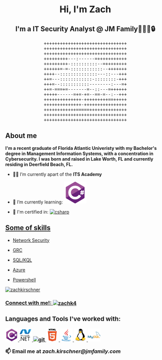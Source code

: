 <h1 align="center">Hi, I'm Zach</h1>

<h2 align="center">I'm a IT Security Analyst @ JM Family👨🏻‍💻🔒</h2>
<div align="center">
<pre>
+++++++++++++++++++++++++++++++
+++++++++++++++++++++++++++++++
+++++++++++++++++++++++++++++++
+++++++++---:------=+++++++++++
+++++++++-::::::::::--=++++++++
++++++=-=-::::::::::::--+++++++
++++--::::::::::::::---::---+++
++=---::::::::::::-::::::::-+++
+++=--:::::::::::--------:---=+
++=-===+=-------=--::---=++++++
+++++------=+=-+=--==-=--:--+++
++++++++++++++-+++++++++==+++++
++++++++++++++-++++++++++++++++
++++++++++++=====++++++++++++++
+++++++++++++++++++++++++++++++
+++++++++++++++++++++++++++++++
</pre>
</div>

<h2 align="left">About me</h2>
<b>  I'm a recent graduate of Florida Atlantic Univeristy with my Bachelor's degree in Management Information Systems, with a concentration in Cybersecurity. I was born and raised in Lake Worth, FL and currently residing in Deerfield Beach, FL. </b>

- 👨‍🏫 I’m currently apart of the <b>**ITS Academy**</b>

- 🌱 I’m currently learning: <img src="https://raw.githubusercontent.com/devicons/devicon/master/icons/csharp/csharp-original.svg" alt="csharp" width="70" height="70"/>

- 📜 I'm certified in: <a href="https://www.credly.com/badges/b533da2c-a57b-49dd-8232-428eac6cbc49/linked_in_profile" target="blank"><img src="https://images.credly.com/images/74790a75-8451-400a-8536-92d792c5184a/CompTIA_Security_2Bce.png" alt="csharp" width="70" height="70"/>


<h2 align="left">Some of skills</h2>

- Network Security

- GRC
  
- SQL/KQL
  
- Azure
  
- Powershell


<p align="left"> <a href="https://jmfamily.com"><img src="https://i.giphy.com/O07VRy6zhkpVf2Nvus.webp" alt="zachkirschner" width="200" height="100" /> </p>

<h3 align="left">Connect with me!: <a href="https://linkedin.com/in/zachk4" target="blank"><img align="center" src="https://raw.githubusercontent.com/rahuldkjain/github-profile-readme-generator/master/src/images/icons/Social/linked-in-alt.svg" alt="zachk4" height="30" width="40"/></a><div>


<h3 align="left">Languages and Tools I've worked with:</h3>
<p align="left"> <a href="https://www.w3schools.com/cs/" target="_blank" rel="noreferrer"> <img src="https://raw.githubusercontent.com/devicons/devicon/master/icons/csharp/csharp-original.svg" alt="csharp" width="40" height="40"/> </a> <a href="https://dotnet.microsoft.com/" target="_blank" rel="noreferrer"> <img src="https://raw.githubusercontent.com/devicons/devicon/master/icons/dot-net/dot-net-original-wordmark.svg" alt="dotnet" width="40" height="40"/> </a> <a href="https://git-scm.com/" target="_blank" rel="noreferrer"> <img src="https://www.vectorlogo.zone/logos/git-scm/git-scm-icon.svg" alt="git" width="40" height="40"/> </a> <a href="https://www.w3.org/html/" target="_blank" rel="noreferrer"> <img src="https://raw.githubusercontent.com/devicons/devicon/master/icons/html5/html5-original-wordmark.svg" alt="html5" width="40" height="40"/> </a> <a href="https://www.java.com" target="_blank" rel="noreferrer"> <img src="https://raw.githubusercontent.com/devicons/devicon/master/icons/java/java-original.svg" alt="java" width="40" height="40"/> </a> <a href="https://www.linux.org/" target="_blank" rel="noreferrer"> <img src="https://raw.githubusercontent.com/devicons/devicon/master/icons/linux/linux-original.svg" alt="linux" width="40" height="40"/> </a> <a href="https://www.mysql.com/" target="_blank" rel="noreferrer"> <img src="https://raw.githubusercontent.com/devicons/devicon/master/icons/mysql/mysql-original-wordmark.svg" alt="mysql" width="40" height="40"/> </a> </p>

<div></div>
📫 Email me at <i>zach.kirschner@jmfamily.com</i></div>
